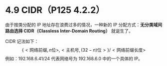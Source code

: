 # 4.9 CIDR（P125 4.2.2）

由于按类分配的 IP 地址存在浪费过多的情况，一种新的 IP 分配方式：**无分类域间路由选择 CIDR（Classless Inter-Domain Routing）** 就诞生了。

CIDR 记法如下：
$$
\{<\text{网络前缀},n\text{位}>,<\text{主机号},(32-n)\text{位}>\}/<\text{网络前缀长度}>
$$
例如：$192.168.6.41/24$ 代表网络号为 $192.168.6.0$ 中的一个具体的 IP。